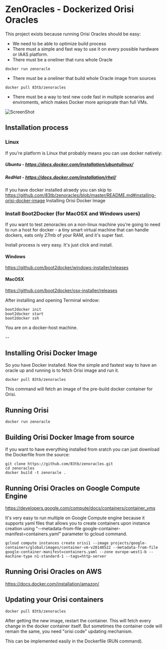 # ZenOracles - Dockerized Orisi Oracles

This project exists because running Orisi Oracles should be easy:

* We need to be able to optimize build process
* There must a simple and fast way to use it on every possible hardware or IAAS platform. 
* There must be a oneliner that runs whole Oracle
```
docker run zenoracle
```
* There must be a oneliner that build whole Oracle image from sources 
```
docker pull 83tb/zenoracles
```
* There must be a way to test new code fast in multiple scenarios and enviroments, which makes Docker more aprioprate than full VMs.


![ScreenShot](http://pixabay.com/static/uploads/photo/2014/04/05/11/32/stone-316225_640.jpg)

## Installation process

### Linux

If you're platform is Linux that probably means you can use docker natively:

##### Ubuntu - https://docs.docker.com/installation/ubuntulinux/
##### RedHat - https://docs.docker.com/installation/rhel/

If you have docker installed alraedy you can skip to https://github.com/83tb/zenoracles/blob/master/README.md#installing-orisi-docker-image
Installing Orisi Docker Image

### Install Boot2Docker (for MacOSX and Windows users)

If you want to test zenoracles on a non-linux machine you're going to need to run a host for docker - a tiny smart virtual machine that can handle dockers, eats only 27mb of your RAM, and it's super fast.


Install process is very easy. It's just click and install.

#### Windows

https://github.com/boot2docker/windows-installer/releases

#### MacOSX

https://github.com/boot2docker/osx-installer/releases


After installing and opening Terminal window:

```
boot2docker init
boot2docker start
boot2docker ssh
```

You are on a docker-host machine.

--



## Installing Orisi Docker Image


So you have Docker installed. Now the simple and fastest way to have an oracle up and running is to fetch Orisi image and run it.

```
docker pull 83tb/zenoracles
```
This command will fetch an image of the pre-build docker container for Orisi.

## Running Orisi

```
docker run zenoracle
```

## Building Orisi Docker Image from source

If you want to have everything installed from sratch you can just download the Dockerfile from the source:
```
git clone https://github.com/83tb/zenoracles.git
cd zenoracles
docker build -t zenoracle .
```

## Running Orisi Oracles on Google Compute Engine

https://developers.google.com/compute/docs/containers/container_vms

It's very easy to run multiple on Google Compute engine because it supports yaml files that allows you to create containers upon instance creation using "--metadata-from-file google-container-manifest=containers.yaml" parameter to gcloud command.



```
gcloud compute instances create orisi1 --image projects/google-containers/global/images/container-vm-v20140522 --metadata-from-file google-container-manifest=containers.yaml --zone europe-west1-b --machine-type n1-standard-1 --tags=http-server

```

## Running Orisi Oracles on AWS

https://docs.docker.com/installation/amazon/

## Updating your Orisi containers

```
docker pull 83tb/zenoracles
```

After getting the new image, restart the container. This will fetch every change in the docker container itself. But sometimes the container code will remain the same, you need "orisi code" updating mechanism.

This can be implemented easily in the Dockerfile (RUN command).














